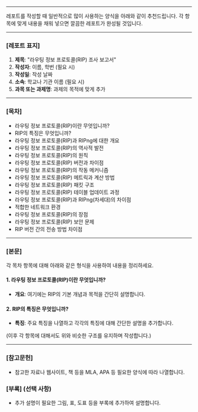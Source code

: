 
---
레포트를 작성할 때 일반적으로 많이 사용하는 양식을 아래와 같이 추천드립니다. 각 항목에 맞게 내용을 채워 넣으면 깔끔한 레포트가 완성될 것입니다.

---

### [레포트 표지]
1. **제목**: "라우팅 정보 프로토콜(RIP) 조사 보고서"
2. **작성자**: 이름, 학번 (필요 시)
3. **작성일**: 작성 날짜
4. **소속**: 학교나 기관 이름 (필요 시)
5. **과목 또는 과제명**: 과제의 목적에 맞게 추가

---

### [목차]
- 라우팅 정보 프로토콜(RIP)이란 무엇입니까?
- RIP의 특징은 무엇입니까?
- 라우팅 정보 프로토콜(RIP)과 RIPng에 대한 개요
- 라우팅 정보 프로토콜(RIP)의 역사적 발전
- 라우팅 정보 프로토콜(RIP)의 원칙
- 라우팅 정보 프로토콜(RIP) 버전과 차이점
- 라우팅 정보 프로토콜(RIP)의 작동 메커니즘
- 라우팅 정보 프로토콜(RIP) 메트릭과 계산 방법
- 라우팅 정보 프로토콜(RIP) 패킷 구조
- 라우팅 정보 프로토콜(RIP) 테이블 업데이트 과정
- 라우팅 정보 프로토콜(RIP)과 RIPng(차세대)의 차이점
- 적합한 네트워크 환경
- 라우팅 정보 프로토콜(RIP)의 장점
- 라우팅 정보 프로토콜(RIP) 보안 문제
- RIP 버전 간의 전송 방법 차이점

---

### [본문]
각 목차 항목에 대해 아래와 같은 형식을 사용하여 내용을 정리하세요.

#### 1. 라우팅 정보 프로토콜(RIP)이란 무엇입니까?
- **개요**: 여기에는 RIP의 기본 개념과 목적을 간단히 설명합니다.

#### 2. RIP의 특징은 무엇입니까?
- **특징**: 주요 특징을 나열하고 각각의 특징에 대해 간단한 설명을 추가합니다.

(이후 각 항목에 대해서도 위와 비슷한 구조를 유지하며 작성합니다.)

---

### [참고문헌]
- 참고한 자료나 웹사이트, 책 등을 MLA, APA 등 필요한 양식에 따라 나열합니다.

### [부록] (선택 사항)
- 추가 설명이 필요한 그림, 표, 도표 등을 부록에 추가하여 설명합니다.